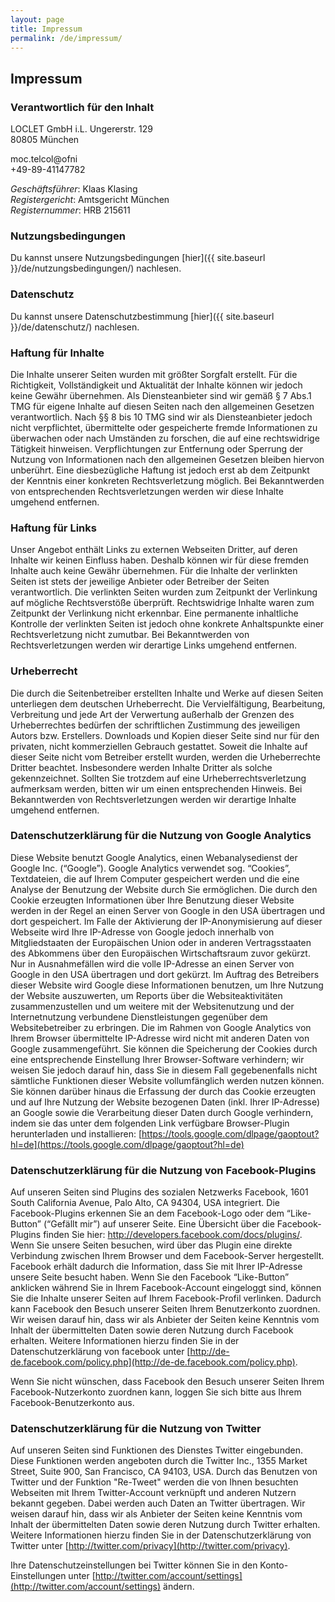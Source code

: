 ```yaml
---
layout: page
title: Impressum
permalink: /de/impressum/
---
```


## Impressum

### Verantwortlich für den Inhalt

LOCLET GmbH i.L.
Ungererstr. 129  
80805 München

<i class="fa fa-envelope-o fa-fw"></i> <span class="codedirection">moc.telcol@ofni</span>  
<i class="fa fa-phone fa-fw"></i> +49-89-41147782

*Geschäftsführer*: Klaas Klasing  
*Registergericht*: Amtsgericht München  
*Registernummer*: HRB 215611

### Nutzungsbedingungen

Du kannst unsere Nutzungsbedingungen [hier]({{ site.baseurl }}/de/nutzungsbedingungen/) nachlesen.

### Datenschutz

Du kannst unsere Datenschutzbestimmung [hier]({{ site.baseurl }}/de/datenschutz/) nachlesen.

### Haftung für Inhalte

Die Inhalte unserer Seiten wurden mit größter Sorgfalt erstellt. Für die Richtigkeit, Vollständigkeit und Aktualität 
der Inhalte können wir jedoch keine Gewähr übernehmen. Als Diensteanbieter sind wir gemäß § 7 Abs.1 TMG für eigene 
Inhalte auf diesen Seiten nach den allgemeinen Gesetzen verantwortlich. Nach §§ 8 bis 10 TMG sind wir als 
Diensteanbieter jedoch nicht verpflichtet, übermittelte oder gespeicherte fremde Informationen zu überwachen oder 
nach Umständen zu forschen, die auf eine rechtswidrige Tätigkeit hinweisen. Verpflichtungen zur Entfernung oder 
Sperrung der Nutzung von Informationen nach den allgemeinen Gesetzen bleiben hiervon unberührt. Eine diesbezügliche 
Haftung ist jedoch erst ab dem Zeitpunkt der Kenntnis einer konkreten Rechtsverletzung möglich. Bei Bekanntwerden von
entsprechenden Rechtsverletzungen werden wir diese Inhalte umgehend entfernen.

### Haftung für Links

Unser Angebot enthält Links zu externen Webseiten Dritter, auf deren Inhalte wir keinen Einfluss haben. Deshalb 
können wir für diese fremden Inhalte auch keine Gewähr übernehmen. Für die Inhalte der verlinkten Seiten ist stets 
der jeweilige Anbieter oder Betreiber der Seiten verantwortlich. Die verlinkten Seiten wurden zum Zeitpunkt der 
Verlinkung auf mögliche Rechtsverstöße überprüft. Rechtswidrige Inhalte waren zum Zeitpunkt der Verlinkung nicht 
erkennbar. Eine permanente inhaltliche Kontrolle der verlinkten Seiten ist jedoch ohne konkrete Anhaltspunkte einer 
Rechtsverletzung nicht zumutbar. Bei Bekanntwerden von Rechtsverletzungen werden wir derartige Links umgehend entfernen.

### Urheberrecht

Die durch die Seitenbetreiber erstellten Inhalte und Werke auf diesen Seiten unterliegen dem deutschen Urheberrecht. 
Die Vervielfältigung, Bearbeitung, Verbreitung und jede Art der Verwertung außerhalb der Grenzen des Urheberrechtes 
bedürfen der schriftlichen Zustimmung des jeweiligen Autors bzw. Erstellers. Downloads und Kopien dieser Seite sind 
nur für den privaten, nicht kommerziellen Gebrauch gestattet. Soweit die Inhalte auf dieser Seite nicht vom Betreiber
erstellt wurden, werden die Urheberrechte Dritter beachtet. Insbesondere werden Inhalte Dritter als solche 
gekennzeichnet. Sollten Sie trotzdem auf eine Urheberrechtsverletzung aufmerksam werden, bitten wir um einen 
entsprechenden Hinweis. Bei Bekanntwerden von Rechtsverletzungen werden wir derartige Inhalte umgehend entfernen.

### Datenschutzerklärung für die Nutzung von Google Analytics

Diese Website benutzt Google Analytics, einen Webanalysedienst der Google Inc. (“Google”). Google Analytics verwendet
sog. “Cookies”, Textdateien, die auf Ihrem Computer gespeichert werden und die eine Analyse der Benutzung der 
Website durch Sie ermöglichen. Die durch den Cookie erzeugten Informationen über Ihre Benutzung dieser Website 
werden in der Regel an einen Server von Google in den USA übertragen und dort gespeichert. Im Falle der Aktivierung 
der IP-Anonymisierung auf dieser Webseite wird Ihre IP-Adresse von Google jedoch innerhalb von Mitgliedstaaten der 
Europäischen Union oder in anderen Vertragsstaaten des Abkommens über den Europäischen Wirtschaftsraum zuvor gekürzt.
Nur in Ausnahmefällen wird die volle IP-Adresse an einen Server von Google in den USA übertragen und dort gekürzt. Im
Auftrag des Betreibers dieser Website wird Google diese Informationen benutzen, um Ihre Nutzung der Website 
auszuwerten, um Reports über die Websiteaktivitäten zusammenzustellen und um weitere mit der Websitenutzung und der 
Internetnutzung verbundene Dienstleistungen gegenüber dem Websitebetreiber zu erbringen. Die im Rahmen von Google 
Analytics von Ihrem Browser übermittelte IP-Adresse wird nicht mit anderen Daten von Google zusammengeführt. Sie 
können die Speicherung der Cookies durch eine entsprechende Einstellung Ihrer Browser-Software verhindern; wir weisen
Sie jedoch darauf hin, dass Sie in diesem Fall gegebenenfalls nicht sämtliche Funktionen dieser Website 
vollumfänglich werden nutzen können. Sie können darüber hinaus die Erfassung der durch das Cookie erzeugten
und auf Ihre Nutzung der Website bezogenen Daten (inkl. Ihrer IP-Adresse) an Google sowie die Verarbeitung dieser 
Daten durch Google verhindern, indem sie das unter dem folgenden Link verfügbare Browser-Plugin herunterladen und 
installieren: [https://tools.google.com/dlpage/gaoptout?hl=de](https://tools.google.com/dlpage/gaoptout?hl=de)

### Datenschutzerklärung für die Nutzung von Facebook-Plugins
    
Auf unseren Seiten sind Plugins des sozialen Netzwerks Facebook, 1601 South California Avenue, Palo Alto, CA 94304, 
USA integriert. Die Facebook-Plugins erkennen Sie an dem Facebook-Logo oder dem “Like-Button” (“Gefällt mir”) auf 
unserer Seite. Eine Übersicht über die Facebook-Plugins finden Sie hier: http://developers.facebook.com/docs/plugins/.
Wenn Sie unsere Seiten besuchen, wird über das Plugin eine direkte Verbindung zwischen Ihrem Browser und dem 
Facebook-Server hergestellt. Facebook erhält dadurch die Information, dass Sie mit Ihrer IP-Adresse unsere Seite 
besucht haben. Wenn Sie den Facebook “Like-Button” anklicken während Sie in Ihrem Facebook-Account eingeloggt sind, 
können Sie die Inhalte unserer Seiten auf Ihrem Facebook-Profil verlinken. Dadurch kann Facebook den Besuch unserer 
Seiten Ihrem Benutzerkonto zuordnen. Wir weisen darauf hin, dass wir als Anbieter der Seiten keine Kenntnis vom 
Inhalt der übermittelten Daten sowie deren Nutzung durch Facebook erhalten. Weitere Informationen hierzu finden Sie 
in der Datenschutzerklärung von facebook unter
[http://de-de.facebook.com/policy.php](http://de-de.facebook.com/policy.php).

Wenn Sie nicht wünschen, dass Facebook den Besuch unserer Seiten Ihrem Facebook-Nutzerkonto zuordnen kann, loggen Sie
sich bitte aus Ihrem Facebook-Benutzerkonto aus.

### Datenschutzerklärung für die Nutzung von Twitter

Auf unseren Seiten sind Funktionen des Dienstes Twitter eingebunden. Diese Funktionen werden angeboten durch die 
Twitter Inc., 1355 Market Street, Suite 900, San Francisco, CA 94103, USA. Durch das Benutzen von Twitter und der 
Funktion "Re-Tweet" werden die von Ihnen besuchten Webseiten mit Ihrem Twitter-Account verknüpft und anderen Nutzern 
bekannt gegeben. Dabei werden auch Daten an Twitter übertragen. Wir weisen darauf hin, dass wir als Anbieter der 
Seiten keine Kenntnis vom Inhalt der übermittelten Daten sowie deren Nutzung durch Twitter erhalten. Weitere 
Informationen hierzu finden Sie in der Datenschutzerklärung von Twitter unter 
[http://twitter.com/privacy](http://twitter.com/privacy).

Ihre Datenschutzeinstellungen bei Twitter können Sie in den Konto-Einstellungen unter
[http://twitter.com/account/settings](http://twitter.com/account/settings) ändern.
